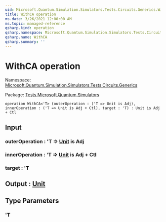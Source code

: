 ```yaml
---
uid: Microsoft.Quantum.Simulation.Simulators.Tests.Circuits.Generics.WithCA
title: WithCA operation
ms.date: 3/26/2021 12:00:00 AM
ms.topic: managed-reference
qsharp.kind: operation
qsharp.namespace: Microsoft.Quantum.Simulation.Simulators.Tests.Circuits.Generics
qsharp.name: WithCA
qsharp.summary: ''
---
```


# WithCA operation

Namespace: [Microsoft.Quantum.Simulation.Simulators.Tests.Circuits.Generics](xref:Microsoft.Quantum.Simulation.Simulators.Tests.Circuits.Generics)

Package: [Tests.Microsoft.Quantum.Simulators](https://nuget.org/packages/Tests.Microsoft.Quantum.Simulators)




```qsharp
operation WithCA<'T> (outerOperation : ('T => Unit is Adj), innerOperation : ('T => Unit is Adj + Ctl), target : 'T) : Unit is Adj + Ctl
```


## Input

### outerOperation : 'T => [Unit](xref:microsoft.quantum.lang-ref.unit)  is Adj




### innerOperation : 'T => [Unit](xref:microsoft.quantum.lang-ref.unit)  is Adj + Ctl




### target : 'T





## Output : [Unit](xref:microsoft.quantum.lang-ref.unit)



## Type Parameters

### 'T

